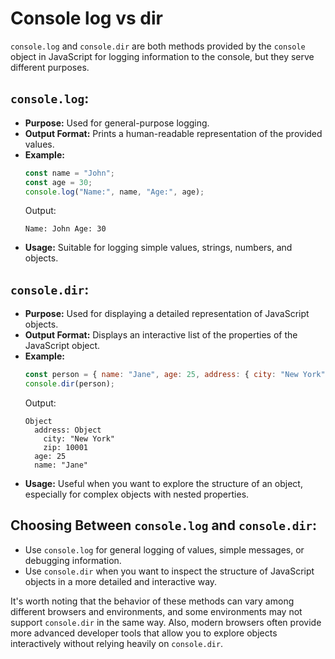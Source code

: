 # Console log vs dir

`console.log` and `console.dir` are both methods provided by the `console` object in JavaScript for logging information to the console, but they serve different purposes.

## `console.log`:

- **Purpose:** Used for general-purpose logging.
- **Output Format:** Prints a human-readable representation of the provided values.
- **Example:**
  ```javascript
  const name = "John";
  const age = 30;
  console.log("Name:", name, "Age:", age);
  ```
  Output:
  ```
  Name: John Age: 30
  ```
- **Usage:** Suitable for logging simple values, strings, numbers, and objects.

## `console.dir`:

- **Purpose:** Used for displaying a detailed representation of JavaScript objects.
- **Output Format:** Displays an interactive list of the properties of the JavaScript object.
- **Example:**
  ```javascript
  const person = { name: "Jane", age: 25, address: { city: "New York", zip: 10001 } };
  console.dir(person);
  ```
  Output:
  ```
  Object
    address: Object
      city: "New York"
      zip: 10001
    age: 25
    name: "Jane"
  ```
- **Usage:** Useful when you want to explore the structure of an object, especially for complex objects with nested properties.

## Choosing Between `console.log` and `console.dir`:

- Use `console.log` for general logging of values, simple messages, or debugging information.
- Use `console.dir` when you want to inspect the structure of JavaScript objects in a more detailed and interactive way.

It's worth noting that the behavior of these methods can vary among different browsers and environments, and some environments may not support `console.dir` in the same way. Also, modern browsers often provide more advanced developer tools that allow you to explore objects interactively without relying heavily on `console.dir`.

